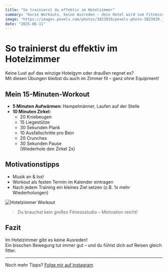 ```yaml
---
title: "So trainierst du effektiv im Hotelzimmer"
summary: "Kurze Workouts, keine Ausreden – dein Hotel wird zum Fitnessstudio."
image: "https://images.pexels.com/photos/3823039/pexels-photo-3823039.jpeg?auto=compress&h=400"
date: "2025-06-11"
---
```


# So trainierst du effektiv im Hotelzimmer

Keine Lust auf das winzige Hotelgym oder draußen regnet es?  
Mit diesen Übungen bleibst du auch im Zimmer fit – ganz ohne Equipment!

## Mein 15-Minuten-Workout

- **5 Minuten Aufwärmen:** Hampelmänner, Laufen auf der Stelle
- **10 Minuten Zirkel:**  
  - 20 Kniebeugen  
  - 15 Liegestütze  
  - 30 Sekunden Plank  
  - 10 Ausfallschritte pro Bein  
  - 20 Crunches  
  - 30 Sekunden Pause  
  (Wiederhole den Zirkel 2x)

## Motivationstipps

- Musik an & los!
- Workout als festen Termin im Kalender eintragen
- Nach jedem Training ein kleines Ziel setzen (z.B. 1x mehr Wiederholungen)

![Hotelzimmer Workout](https://images.pexels.com/photos/3823039/pexels-photo-3823039.jpeg?auto=compress&h=400)

> Du brauchst kein großes Fitnessstudio – Motivation reicht!

## Fazit

Im Hotelzimmer gibt es keine Ausreden!  
Ein bisschen Bewegung tut immer gut – und du fühlst dich auf Reisen gleich fitter.

---

Noch mehr Tipps? <a href="https://www.instagram.com/fitandtravelblog/" target="_blank" rel="noopener noreferrer"
class="inline-block mt-6 px-6 py-3 bg-gradient-to-r from-pink-500 to-yellow-400 text-white text-lg font-bold rounded-xl shadow-lg hover:from-pink-600 hover:to-yellow-500 transition">
  Folge mir auf Instagram
</a>



